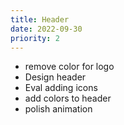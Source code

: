 ```yaml
---
title: Header
date: 2022-09-30
priority: 2
---
```


* remove color for logo
* Design header
* Eval adding icons
* add colors to header
* polish animation